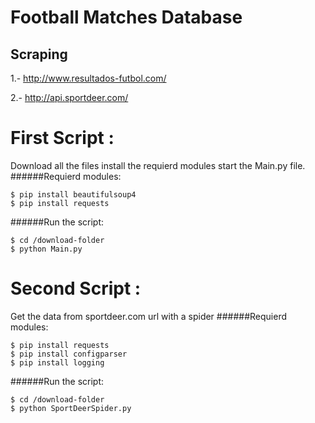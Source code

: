 # Football Matches Database

## Scraping

1.- http://www.resultados-futbol.com/

2.- http://api.sportdeer.com/


# First Script :
Download all the files install the requierd modules start the Main.py file.
######Requierd modules:
```ssh
$ pip install beautifulsoup4
$ pip install requests
```
######Run the script:
```ssh
$ cd /download-folder
$ python Main.py
```

# Second Script :
Get the data from sportdeer.com url with a spider
######Requierd modules:
```ssh
$ pip install requests
$ pip install configparser
$ pip install logging
```
######Run the script:
```ssh
$ cd /download-folder
$ python SportDeerSpider.py
```